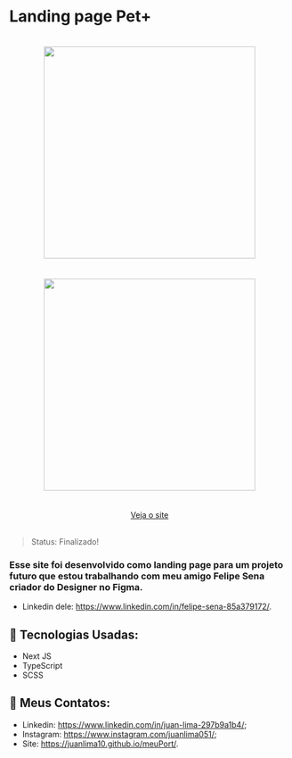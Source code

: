 ﻿# Landing page Pet+
<div align="center"> 
<img style="margin: 18px;" height="380em" src="https://user-images.githubusercontent.com/69512975/119580827-9b691a80-bd97-11eb-9cbc-ac23f577acb6.gif"/>
<img style="margin: 18px;" height="380em" src="https://user-images.githubusercontent.com/69512975/119580783-8096a600-bd97-11eb-8b77-6315cc9862a9.gif"/>
</div>

</br>

<div align="center"> 
<a target="_blank" href="https://landing-page-pet-plus.vercel.app/">Veja o site</a>
</div>

</br>

> Status: Finalizado!

### Esse site foi desenvolvido como landing page para um projeto futuro que estou trabalhando com meu amigo Felipe Sena criador do Designer no Figma.

* Linkedin dele: <a href="https://www.linkedin.com/in/felipe-sena-85a379172/">https://www.linkedin.com/in/felipe-sena-85a379172/</a>.

## 🧪 Tecnologias Usadas:

+ Next JS
+ TypeScript
+ SCSS

## 🧾 Meus Contatos:

* Linkedin: <a href="https://www.linkedin.com/in/juan-lima-297b9a1b4/">https://www.linkedin.com/in/juan-lima-297b9a1b4/</a>;
* Instagram: <a href="https://www.instagram.com/juanlima051/">https://www.instagram.com/juanlima051/</a>;
* Site: <a href="https://juanlima10.github.io/meuPort/">https://juanlima10.github.io/meuPort/</a>.
